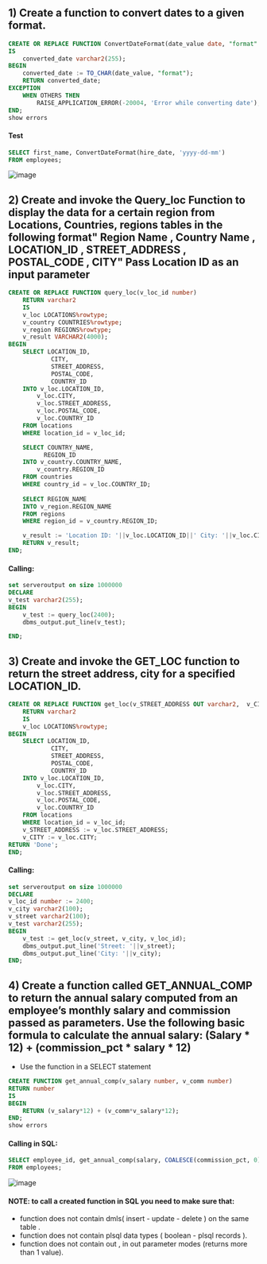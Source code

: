 ## 1) Create a function to convert dates to a given format.

````sql
CREATE OR REPLACE FUNCTION ConvertDateFormat(date_value date, "format" varchar2) RETURN varchar2
IS
    converted_date varchar2(255);
BEGIN
    converted_date := TO_CHAR(date_value, "format");
    RETURN converted_date;
EXCEPTION
    WHEN OTHERS THEN
        RAISE_APPLICATION_ERROR(-20004, 'Error while converting date');
END;
show errors
````
#### Test
````sql
SELECT first_name, ConvertDateFormat(hire_date, 'yyyy-dd-mm')
FROM employees;
````
![image](https://github.com/MohamedWageh09/PLSQL_Practising/assets/120044385/1e2a634f-d9ef-4e7d-bf8a-892fa0c68057)


## 2) Create and invoke the Query_loc Function to display the data for a certain region from Locations, Countries, regions tables in the following format" Region Name , Country Name , LOCATION_ID  , STREET_ADDRESS  , POSTAL_CODE , CITY" Pass Location ID as an input parameter

````sql
CREATE OR REPLACE FUNCTION query_loc(v_loc_id number)
    RETURN varchar2
    IS
    v_loc LOCATIONS%rowtype;
    v_country COUNTRIES%rowtype;
    v_region REGIONS%rowtype;
    v_result VARCHAR2(4000);
BEGIN
    SELECT LOCATION_ID,
            CITY,
            STREET_ADDRESS,
            POSTAL_CODE,
            COUNTRY_ID
    INTO v_loc.LOCATION_ID,
        v_loc.CITY,
        v_loc.STREET_ADDRESS,
        v_loc.POSTAL_CODE,
        v_loc.COUNTRY_ID
    FROM locations
    WHERE location_id = v_loc_id;

    SELECT COUNTRY_NAME,
          REGION_ID  
    INTO v_country.COUNTRY_NAME,
        v_country.REGION_ID
    FROM countries
    WHERE country_id = v_loc.COUNTRY_ID;
    
    SELECT REGION_NAME
    INTO v_region.REGION_NAME
    FROM regions
    WHERE region_id = v_country.REGION_ID;

    v_result := 'Location ID: '||v_loc.LOCATION_ID||' City: '||v_loc.CITY||' Street: '||v_loc.STREET_ADDRESS||' Postal'||v_loc.POSTAL_CODE||' Country: '||v_country.COUNTRY_NAME||' Region: '||v_region.REGION_NAME;
    RETURN v_result;
END;
````
#### Calling:
````sql
set serveroutput on size 1000000
DECLARE
v_test varchar2(255);
BEGIN
    v_test := query_loc(2400);
    dbms_output.put_line(v_test);

END;
````

## 3) Create and invoke the GET_LOC function to return the street address, city for a specified LOCATION_ID.

````sql
CREATE OR REPLACE FUNCTION get_loc(v_STREET_ADDRESS OUT varchar2,  v_CITY OUT varchar2, v_loc_id number)
    RETURN varchar2
    IS
    v_loc LOCATIONS%rowtype;
BEGIN
    SELECT LOCATION_ID,
            CITY,
            STREET_ADDRESS,
            POSTAL_CODE,
            COUNTRY_ID
    INTO v_loc.LOCATION_ID,
        v_loc.CITY,
        v_loc.STREET_ADDRESS,
        v_loc.POSTAL_CODE,
        v_loc.COUNTRY_ID
    FROM locations
    WHERE location_id = v_loc_id;
    v_STREET_ADDRESS := v_loc.STREET_ADDRESS;
    v_CITY := v_loc.CITY;
RETURN 'Done';
END;
````
#### Calling:
````sql
set serveroutput on size 1000000
DECLARE
v_loc_id number := 2400;
v_city varchar2(100);
v_street varchar2(100);
v_test varchar2(255);
BEGIN
    v_test := get_loc(v_street, v_city, v_loc_id);
    dbms_output.put_line('Street: '||v_street);
    dbms_output.put_line('City: '||v_city);
END;
````
## 4) Create a function called GET_ANNUAL_COMP to return the annual salary computed from an employee’s monthly salary and commission passed as parameters.  Use the following basic formula to calculate the annual salary:  (Salary * 12) + (commission_pct * salary * 12)
- Use the function in a SELECT statement
````sql
CREATE FUNCTION get_annual_comp(v_salary number, v_comm number)
RETURN number
IS
BEGIN
    RETURN (v_salary*12) + (v_comm*v_salary*12);
END;
show errors
````
#### Calling in SQL:
````sql
SELECT employee_id, get_annual_comp(salary, COALESCE(commission_pct, 0))
FROM employees;
````
![image](https://github.com/MohamedWageh09/PLSQL_Practising/assets/120044385/3097152c-2f4b-4fca-a071-59bcb5bee962)

#### NOTE: to call a created function in SQL you need to make sure that:
- function does not contain dmls( insert - update - delete ) on the same table .
- function does not contain plsql data types ( boolean - plsql records ).
- function does not contain out , in out parameter modes (returns more than 1 value).

